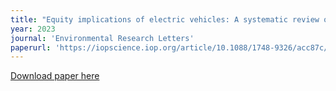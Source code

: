 ```yaml
---
title: "Equity implications of electric vehicles: A systematic review on the spatial distribution of emissions, air pollution and health impacts"
year: 2023
journal: 'Environmental Research Letters'
paperurl: 'https://iopscience.iop.org/article/10.1088/1748-9326/acc87c/meta'
---
```


[Download paper here](https://iopscience.iop.org/article/10.1088/1748-9326/acc87c/pdf)
